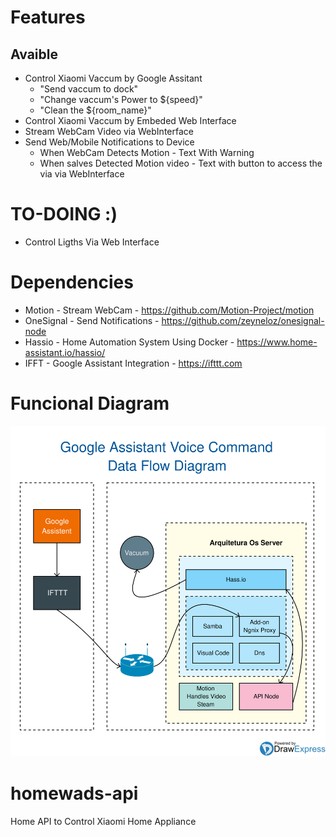 # Features

## Avaible
 - Control Xiaomi Vaccum by Google Assitant
   - "Send vaccum to dock"
   - "Change vaccum's Power to ${speed}"
   - "Clean the ${room_name}"
 - Control Xiaomi Vaccum by Embeded Web Interface
 - Stream WebCam Video via WebInterface
 - Send Web/Mobile Notifications to Device
   - When WebCam Detects Motion - Text With Warning
   - When salves Detected Motion video - Text with button to access the via via WebInterface

# TO-DOING :)

 - Control Ligths Via Web Interface

# Dependencies

 - Motion - Stream WebCam - https://github.com/Motion-Project/motion
 - OneSignal - Send Notifications - https://github.com/zeyneloz/onesignal-node
 - Hassio - Home Automation System Using Docker - https://www.home-assistant.io/hassio/
 - IFFT - Google Assistant Integration - https://ifttt.com

# Funcional Diagram

![Google Assistant Voice Control Data Flow Diagram](docs/imgs/Google-Assistant-Data-Flow.svg)

# homewads-api
Home API to Control Xiaomi Home Appliance 
